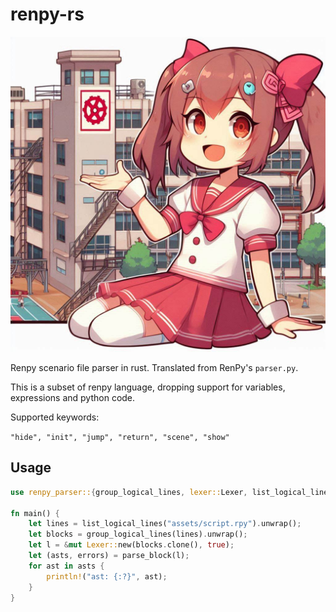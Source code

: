 # renpy-rs

![image](assets/mascot.jpg)

Renpy scenario file parser in rust. Translated from RenPy's `parser.py`.

This is a subset of renpy language, dropping support for variables, expressions and python code.

Supported keywords:

```"hide", "init", "jump", "return", "scene", "show"```

## Usage

```rust
use renpy_parser::{group_logical_lines, lexer::Lexer, list_logical_lines, parsers::parse_block};

fn main() {
    let lines = list_logical_lines("assets/script.rpy").unwrap();
    let blocks = group_logical_lines(lines).unwrap();
    let l = &mut Lexer::new(blocks.clone(), true);
    let (asts, errors) = parse_block(l);
    for ast in asts {
        println!("ast: {:?}", ast);
    }
}
```
